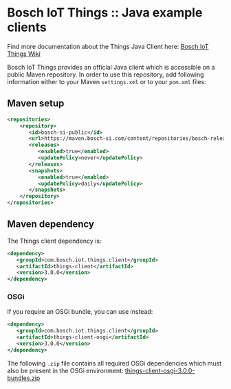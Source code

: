 # Bosch IoT Things :: Java example clients

Find more documentation about the Things Java Client here: [Bosch IoT Things Wiki](https://things.s-apps.de1.bosch-iot-cloud.com/dokuwiki/doku.php?id=005_dev_guide:005_java_api:things-client_instantiation)

Bosch IoT Things provides an official Java client which is accessible on a public Maven repository. In order to use this
repository, add following information either to your Maven `settings.xml` or to your `pom.xml` files:

## Maven setup

```xml
<repositories>
    <repository>
       <id>bosch-si-public</id>
       <url>https://maven.bosch-si.com/content/repositories/bosch-releases</url>
       <releases>
          <enabled>true</enabled>
          <updatePolicy>never</updatePolicy>
       </releases>
       <snapshots>
          <enabled>true</enabled>
          <updatePolicy>daily</updatePolicy>
       </snapshots>
    </repository>
</repositories>
```

## Maven dependency

The Things client dependency is:

```xml
<dependency>
   <groupId>com.bosch.iot.things.client</groupId>
   <artifactId>things-client</artifactId>
   <version>3.0.0</version>
</dependency>
``` 

### OSGi

If you require an OSGi bundle, you can use instead:

```xml
<dependency>
   <groupId>com.bosch.iot.things.client</groupId>
   <artifactId>things-client-osgi</artifactId>
   <version>3.0.0</version>
</dependency>
``` 

The following `.zip` file contains all required OSGi dependencies which must also be present in the OSGi environment:
[things-client-osgi-3.0.0-bundles.zip](https://maven.bosch-si.com/content/repositories/bosch-releases/com/bosch/iot/things/client/things-client-osgi/3.0.0/things-client-osgi-3.0.0-bundles.zip)
